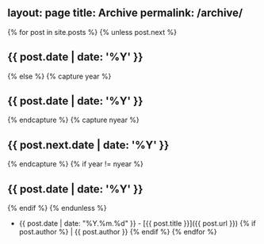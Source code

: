 layout: page
title: Archive
permalink: /archive/
---
{% for post in site.posts %}
{% unless post.next %}
## {{ post.date | date: '%Y' }}
{% else %}
{% capture year %}
## {{ post.date | date: '%Y' }}
{% endcapture %}
{% capture nyear %}
## {{ post.next.date | date: '%Y' }}
{% endcapture %}
{% if year != nyear %}
## {{ post.date | date: '%Y' }}
{% endif %}
      {% endunless %}
- {{ post.date | date: "%Y.%m.%d" }} - [{{ post.title }}]({{ post.url }}) {% if post.author %} | {{ post.author }} {% endif %}
    {% endfor %}